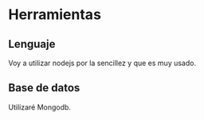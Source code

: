 # Herramientas

## Lenguaje
 
Voy a utilizar nodejs por la sencillez y que es muy usado.

## Base de datos

Utilizaré Mongodb.
